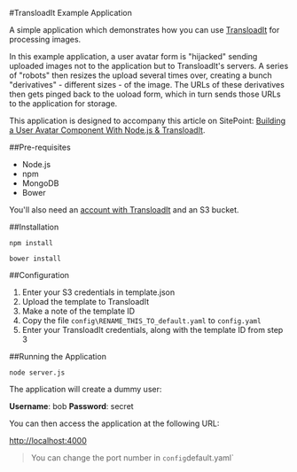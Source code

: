 #TransloadIt Example Application

A simple application which demonstrates how you can use [TransloadIt](https://transloadit.com) for processing images.

In this example application, a user avatar form is "hijacked" sending uploaded images not to the application but to TransloadIt's servers. A series of "robots" then resizes the upload several times over, creating a bunch "derivatives" - different sizes - of the image. The URLs of these derivatives then gets pinged back to the uoload form, which in turn sends those URLs to the application for storage.

This application is designed to accompany this article on SitePoint: [Building a User Avatar Component With Node.js & TransloadIt](http://www.sitepoint.com/user-avatar-component-node-js-transloadit).

##Pre-requisites

* Node.js
* npm
* MongoDB
* Bower

You'll also need an [account with TransloadIt](https://transloadit.com) and an S3 bucket.

##Installation

`npm install`

`bower install`

##Configuration

1. Enter your S3 credentials in template.json
2. Upload the template to TransloadIt
3. Make a note of the template ID
4. Copy the file `config\RENAME_THIS_TO_default.yaml` to `config.yaml`
5. Enter your TransloadIt credentials, along with the template ID from step 3

##Running the Application

`node server.js`

The application will create a dummy user:

**Username**: bob
**Password**: secret

You can then access the application at the following URL:

[http://localhost:4000](http://localhost:4000)

> You can change the port number in `config`default.yaml`

